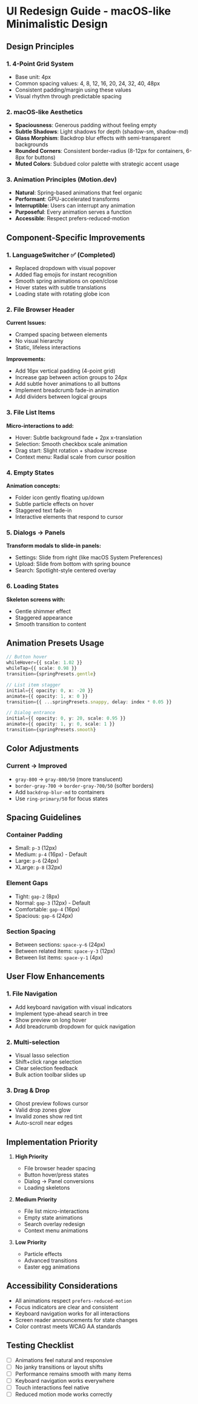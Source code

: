 # UI Redesign Guide - macOS-like Minimalistic Design

## Design Principles

### 1. **4-Point Grid System**
- Base unit: 4px
- Common spacing values: 4, 8, 12, 16, 20, 24, 32, 40, 48px
- Consistent padding/margin using these values
- Visual rhythm through predictable spacing

### 2. **macOS-like Aesthetics**
- **Spaciousness**: Generous padding without feeling empty
- **Subtle Shadows**: Light shadows for depth (shadow-sm, shadow-md)
- **Glass Morphism**: Backdrop blur effects with semi-transparent backgrounds
- **Rounded Corners**: Consistent border-radius (8-12px for containers, 6-8px for buttons)
- **Muted Colors**: Subdued color palette with strategic accent usage

### 3. **Animation Principles (Motion.dev)**
- **Natural**: Spring-based animations that feel organic
- **Performant**: GPU-accelerated transforms
- **Interruptible**: Users can interrupt any animation
- **Purposeful**: Every animation serves a function
- **Accessible**: Respect prefers-reduced-motion

## Component-Specific Improvements

### 1. **LanguageSwitcher** ✅ (Completed)
- Replaced dropdown with visual popover
- Added flag emojis for instant recognition
- Smooth spring animations on open/close
- Hover states with subtle translations
- Loading state with rotating globe icon

### 2. **File Browser Header**
**Current Issues:**
- Cramped spacing between elements
- No visual hierarchy
- Static, lifeless interactions

**Improvements:**
- Add 16px vertical padding (4-point grid)
- Increase gap between action groups to 24px
- Add subtle hover animations to all buttons
- Implement breadcrumb fade-in animation
- Add dividers between logical groups

### 3. **File List Items**
**Micro-interactions to add:**
- Hover: Subtle background fade + 2px x-translation
- Selection: Smooth checkbox scale animation
- Drag start: Slight rotation + shadow increase
- Context menu: Radial scale from cursor position

### 4. **Empty States**
**Animation concepts:**
- Folder icon gently floating up/down
- Subtle particle effects on hover
- Staggered text fade-in
- Interactive elements that respond to cursor

### 5. **Dialogs → Panels**
**Transform modals to slide-in panels:**
- Settings: Slide from right (like macOS System Preferences)
- Upload: Slide from bottom with spring bounce
- Search: Spotlight-style centered overlay

### 6. **Loading States**
**Skeleton screens with:**
- Gentle shimmer effect
- Staggered appearance
- Smooth transition to content

## Animation Presets Usage

```typescript
// Button hover
whileHover={{ scale: 1.02 }}
whileTap={{ scale: 0.98 }}
transition={springPresets.gentle}

// List item stagger
initial={{ opacity: 0, x: -20 }}
animate={{ opacity: 1, x: 0 }}
transition={{ ...springPresets.snappy, delay: index * 0.05 }}

// Dialog entrance
initial={{ opacity: 0, y: 20, scale: 0.95 }}
animate={{ opacity: 1, y: 0, scale: 1 }}
transition={springPresets.smooth}
```

## Color Adjustments

### Current → Improved
- `gray-800` → `gray-800/50` (more translucent)
- `border-gray-700` → `border-gray-700/50` (softer borders)
- Add `backdrop-blur-md` to containers
- Use `ring-primary/50` for focus states

## Spacing Guidelines

### Container Padding
- Small: `p-3` (12px)
- Medium: `p-4` (16px) - Default
- Large: `p-6` (24px)
- XLarge: `p-8` (32px)

### Element Gaps
- Tight: `gap-2` (8px)
- Normal: `gap-3` (12px) - Default
- Comfortable: `gap-4` (16px)
- Spacious: `gap-6` (24px)

### Section Spacing
- Between sections: `space-y-6` (24px)
- Between related items: `space-y-3` (12px)
- Between list items: `space-y-1` (4px)

## User Flow Enhancements

### 1. **File Navigation**
- Add keyboard navigation with visual indicators
- Implement type-ahead search in tree
- Show preview on long hover
- Add breadcrumb dropdown for quick navigation

### 2. **Multi-selection**
- Visual lasso selection
- Shift+click range selection
- Clear selection feedback
- Bulk action toolbar slides up

### 3. **Drag & Drop**
- Ghost preview follows cursor
- Valid drop zones glow
- Invalid zones show red tint
- Auto-scroll near edges

## Implementation Priority

1. **High Priority**
   - File browser header spacing
   - Button hover/press states
   - Dialog → Panel conversions
   - Loading skeletons

2. **Medium Priority**
   - File list micro-interactions
   - Empty state animations
   - Search overlay redesign
   - Context menu animations

3. **Low Priority**
   - Particle effects
   - Advanced transitions
   - Easter egg animations

## Accessibility Considerations

- All animations respect `prefers-reduced-motion`
- Focus indicators are clear and consistent
- Keyboard navigation works for all interactions
- Screen reader announcements for state changes
- Color contrast meets WCAG AA standards

## Testing Checklist

- [ ] Animations feel natural and responsive
- [ ] No janky transitions or layout shifts
- [ ] Performance remains smooth with many items
- [ ] Keyboard navigation works everywhere
- [ ] Touch interactions feel native
- [ ] Reduced motion mode works correctly